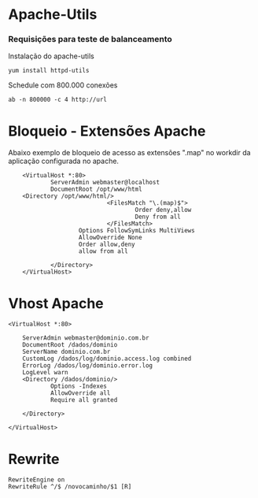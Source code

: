
# Apache-Utils 
### Requisições para teste de balanceamento

Instalação do apache-utils

    yum install httpd-utils

Schedule com 800.000 conexões

    ab -n 800000 -c 4 http://url

# Bloqueio - Extensões Apache

Abaixo exemplo de bloqueio de acesso as extensões ".map" no workdir da aplicação configurada no apache.

        <VirtualHost *:80>
                ServerAdmin webmaster@localhost
                DocumentRoot /opt/www/html
        <Directory /opt/www/html/>
                                <FilesMatch "\.(map)$">
                                        Order deny,allow
                                        Deny from all
                                </FilesMatch>
                        Options FollowSymLinks MultiViews
                        AllowOverride None
                        Order allow,deny
                        allow from all

                </Directory>
        </VirtualHost>
        
# Vhost Apache


    <VirtualHost *:80>

        ServerAdmin webmaster@dominio.com.br
        DocumentRoot /dados/dominio
        ServerName dominio.com.br
        CustomLog /dados/log/dominio.access.log combined
        ErrorLog /dados/log/dominio.error.log
        LogLevel warn
        <Directory /dados/dominio/>
                Options -Indexes
                AllowOverride all
                Require all granted

        </Directory>

    </VirtualHost>

# Rewrite

    RewriteEngine on
    RewriteRule ^/$ /novocaminho/$1 [R]
